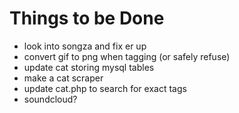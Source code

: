 Things to be Done
=================

- look into songza and fix er up
- convert gif to png when tagging (or safely refuse)
- update cat storing mysql tables
- make a cat scraper
- update cat.php to search for exact tags
- soundcloud?
